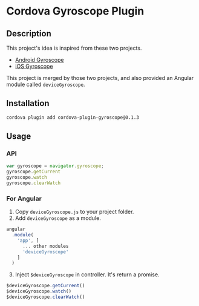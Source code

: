 Cordova Gyroscope Plugin
========

Description
--------

This project's idea is inspired from these two projects.
- [Android Gyroscope](https://github.com/zanderso/cordova-plugin-gyroscope)
- [iOS Gyroscope](https://github.com/jhurliman/cordova-plugin-gyroscope)

This project is merged by those two projects, and also provided an Angular module
called `deviceGyroscope`.

Installation
--------

```bash
cordova plugin add cordova-plugin-gyroscope@0.1.3
```

Usage
--------

### API

```javascript
var gyroscope = navigator.gyroscope;
gyroscope.getCurrent
gyroscope.watch
gyroscope.clearWatch
```

### For Angular

1. Copy `deviceGyroscope.js` to your project folder.
2. Add `deviceGyroscope` as a module.

```javascript
angular
  .module(
    'app', [
      ... other modules
      'deviceGyroscope'
    ]
  )
```
3. Inject `$deviceGyroscope` in controller. It's return a promise.
```javascript
$deviceGyroscope.getCurrent()
$deviceGyroscope.watch()
$deviceGyroscope.clearWatch()
```
